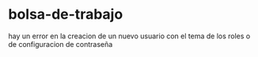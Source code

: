 # bolsa-de-trabajo
hay un error en la creacion de un nuevo usuario con el tema de los roles o de configuracion de contraseña

